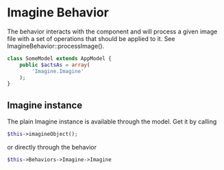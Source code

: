 Imagine Behavior
================

The behavior interacts with the component and will process a given image file with a set of operations that should be applied to it. See ImagineBehavior::processImage().

```php
class SomeModel extends AppModel {
	public $actsAs = array(
		'Imagine.Imagine'
	);
}
```

## Imagine instance ##

The plain  Imagine instance is available through the model. Get it by calling

```php
$this->imagineObject();
```

or directly through the behavior

```php
$this->Behaviors->Imagine->Imagine
```
